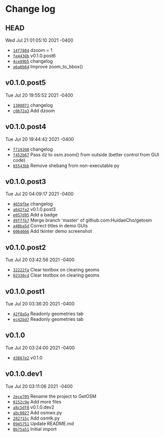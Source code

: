 # Change log

## HEAD
Wed Jul 21 01:05:10 2021 -0400

* [`14f7884`](https://github.com/HuidaeCho/getosm/commit/14f7884)  dzoom = 1
* [`fe4438b`](https://github.com/HuidaeCho/getosm/commit/fe4438b)  v0.1.0.post6
* [`4ce89b5`](https://github.com/HuidaeCho/getosm/commit/4ce89b5)  changelog
* [`a6a0b64`](https://github.com/HuidaeCho/getosm/commit/a6a0b64)  Improve zoom\_to\_bbox()

## v0.1.0.post5
Tue Jul 20 19:55:52 2021 -0400

* [`1308071`](https://github.com/HuidaeCho/getosm/commit/1308071)  changelog
* [`c0b72a3`](https://github.com/HuidaeCho/getosm/commit/c0b72a3)  Add dzoom

## v0.1.0.post4
Tue Jul 20 19:44:42 2021 -0400

* [`f719208`](https://github.com/HuidaeCho/getosm/commit/f719208)  changelog
* [`f452b67`](https://github.com/HuidaeCho/getosm/commit/f452b67)  Pass dz to osm.zoom() from outside (better control from GUI code)
* [`65543bb`](https://github.com/HuidaeCho/getosm/commit/65543bb)  Remove shebang from non-executable py

## v0.1.0.post3
Tue Jul 20 04:09:17 2021 -0400

* [`4659fbe`](https://github.com/HuidaeCho/getosm/commit/4659fbe)  changelog
* [`a642fa2`](https://github.com/HuidaeCho/getosm/commit/a642fa2)  v0.1.0.post3
* [`e057d95`](https://github.com/HuidaeCho/getosm/commit/e057d95)  Add a badge
* [`d9fffb7`](https://github.com/HuidaeCho/getosm/commit/d9fffb7)  Merge branch 'master' of github.com:HuidaeCho/getosm
* [`a40ba5d`](https://github.com/HuidaeCho/getosm/commit/a40ba5d)  Correct titles in demo GUIs
* [`6064666`](https://github.com/HuidaeCho/getosm/commit/6064666)  Add tkinter demo screenshot

## v0.1.0.post2
Tue Jul 20 03:42:56 2021 -0400

* [`32222fa`](https://github.com/HuidaeCho/getosm/commit/32222fa)  Clear textbox on clearing geoms
* [`02330cd`](https://github.com/HuidaeCho/getosm/commit/02330cd)  Clear textbox on clearing geoms

## v0.1.0.post1
Tue Jul 20 03:36:20 2021 -0400

* [`42f8a5a`](https://github.com/HuidaeCho/getosm/commit/42f8a5a)  Readonly geometries tab
* [`ec42bd7`](https://github.com/HuidaeCho/getosm/commit/ec42bd7)  Readonly geometries tab

## v0.1.0
Tue Jul 20 03:24:00 2021 -0400

* [`d3887e2`](https://github.com/HuidaeCho/getosm/commit/d3887e2)  v0.1.0

## v0.1.0.dev1
Tue Jul 20 03:11:06 2021 -0400

* [`2ece705`](https://github.com/HuidaeCho/getosm/commit/2ece705)  Rename the project to GetOSM
* [`0152c9e`](https://github.com/HuidaeCho/getosm/commit/0152c9e)  Add more files
* [`a8c5df8`](https://github.com/HuidaeCho/getosm/commit/a8c5df8)  v0.1.0.dev2
* [`abc0027`](https://github.com/HuidaeCho/getosm/commit/abc0027)  Add osmwx.py
* [`282715c`](https://github.com/HuidaeCho/getosm/commit/282715c)  Add osmtk.py
* [`0945751`](https://github.com/HuidaeCho/getosm/commit/0945751)  Update README.md
* [`0b75a51`](https://github.com/HuidaeCho/getosm/commit/0b75a51)  Initial import
